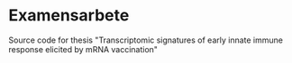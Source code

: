 # Examensarbete
Source code for thesis "Transcriptomic signatures of early innate immune response elicited by mRNA vaccination"


